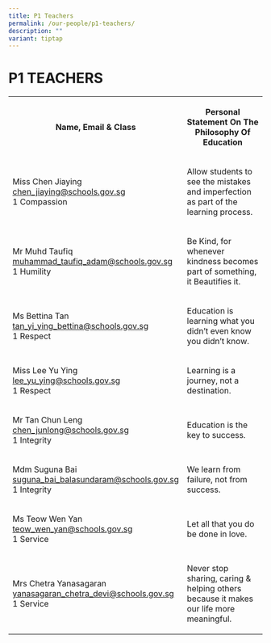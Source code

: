 ```yaml
---
title: P1 Teachers
permalink: /our-people/p1-teachers/
description: ""
variant: tiptap
---
```

<h1><strong>P1 TEACHERS</strong></h1>
<table style="minWidth: 50px">
<colgroup>
<col>
<col>
</colgroup>
<tbody>
<tr>
<th rowspan="1" colspan="1">
<p>Name, Email &amp; Class</p>
</th>
<th rowspan="1" colspan="1">
<p>Personal Statement On The Philosophy Of Education</p>
</th>
</tr>
<tr>
<td rowspan="1" colspan="1">
<p>Miss Chen Jiaying
<br><a href="mailto:chen_jiaying@schools.gov.sg" rel="noopener noreferrer nofollow" target="_blank">chen_jiaying@schools.gov.sg</a> 
<br>1 Compassion</p>
</td>
<td rowspan="1" colspan="1">
<p>Allow students to see the mistakes and imperfection as part of the learning
process.</p>
</td>
</tr>
<tr>
<td rowspan="1" colspan="1">
<p>Mr Muhd Taufiq
<br><a href="mailto:muhammad_taufiq_adam@schools.gov.sg" rel="noopener noreferrer nofollow" target="_blank">muhammad_taufiq_adam@schools.gov.sg</a> 
<br>1 Humility</p>
</td>
<td rowspan="1" colspan="1">
<p>Be Kind, for whenever kindness becomes part of something, it Beautifies
it.</p>
</td>
</tr>
<tr>
<td rowspan="1" colspan="1">
<p>Ms Bettina Tan
<br><a href="mailto:tan_yi_ying_bettina@schools.gov.sg" rel="noopener noreferrer nofollow" target="_blank">tan_yi_ying_bettina@schools.gov.sg</a>
<br>1 Respect</p>
</td>
<td rowspan="1" colspan="1">
<p>Education is learning what you didn’t even know you didn’t know.</p>
</td>
</tr>
<tr>
<td rowspan="1" colspan="1">
<p>Miss Lee Yu Ying
<br><a href="mailto:lee_yu_ying@schools.gov.sg" rel="noopener noreferrer nofollow" target="_blank">lee_yu_ying@schools.gov.sg</a> 
<br>1 Respect</p>
</td>
<td rowspan="1" colspan="1">
<p>Learning is a journey, not a destination.</p>
</td>
</tr>
<tr>
<td rowspan="1" colspan="1">
<p>Mr Tan Chun Leng
<br><a href="mailto:chen_junlong@schools.gov.sg" rel="noopener noreferrer nofollow" target="_blank">chen_junlong@schools.gov.sg</a> 
<br>1 Integrity</p>
</td>
<td rowspan="1" colspan="1">
<p>Education is the key to success.</p>
</td>
</tr>
<tr>
<td rowspan="1" colspan="1">
<p>Mdm Suguna Bai
<br><a href="mailto:suguna_bai_balasundaram@schools.gov.sg" rel="noopener noreferrer nofollow" target="_blank">suguna_bai_balasundaram@schools.gov.sg</a>
<br>1 Integrity</p>
</td>
<td rowspan="1" colspan="1">
<p>We learn from failure, not from success.</p>
</td>
</tr>
<tr>
<td rowspan="1" colspan="1">
<p>Ms Teow Wen Yan
<br><a href="mailto:teow_wen_yan@schools.gov.sg" rel="noopener noreferrer nofollow" target="_blank">teow_wen_yan@schools.gov.sg</a> 
<br>1 Service</p>
</td>
<td rowspan="1" colspan="1">
<p>Let all that you do be done in love.</p>
</td>
</tr>
<tr>
<td rowspan="1" colspan="1">
<p>Mrs Chetra Yanasagaran
<br><a href="mailto:yanasagaran_chetra_devi@schools.gov.sg" rel="noopener noreferrer nofollow" target="_blank">yanasagaran_chetra_devi@schools.gov.sg</a> 
<br>1 Service</p>
</td>
<td rowspan="1" colspan="1">
<p>Never stop sharing, caring &amp; helping others because it makes our life
more meaningful.</p>
</td>
</tr>
</tbody>
</table>
<p></p>